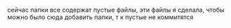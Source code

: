 сейчас папки все содержат пустые файлы, эти файлы я сделала, чтобы можно было сюда добавить папки, т к пустые не коммитятся
